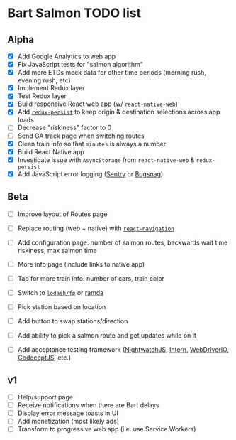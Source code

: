 # Bart Salmon TODO list

## Alpha

- [x] Add Google Analytics to web app
- [x] Fix JavaScript tests for "salmon algorithm"
- [x] Add more ETDs mock data for other time periods (morning rush, evening rush, etc)
- [x] Implement Redux layer
- [x] Test Redux layer
- [x] Build responsive React web app (w/ [`react-native-web`](https://github.com/necolas/react-native-web/))
- [x] Add [`redux-persist`](https://github.com/rt2zz/redux-persist) to keep origin & destination selections across app loads
- [ ] Decrease "riskiness" factor to 0
- [ ] Send GA track page when switching routes
- [x] Clean train info so that `minutes` is always a number
- [x] Build React Native app
- [x] Investigate issue with `AsyncStorage` from `react-native-web` & `redux-persist`
- [x] Add JavaScript error logging ([Sentry](https://sentry.io/) or [Bugsnag](https://bugsnag.com/))

## Beta

- [ ] Improve layout of Routes page
- [ ] Replace routing (web + native) with [`react-navigation`](https://reactnavigation.org)
- [ ] Add configuration page: number of salmon routes, backwards wait time riskiness, max salmon time
- [ ] More info page (include links to native app)
- [ ] Tap for more train info: number of cars, train color
- [ ] Switch to [`lodash/fp`](https://github.com/lodash/lodash/wiki/FP-Guide) or [ramda](http://ramdajs.com/)
- [ ] Pick station based on location
- [ ] Add button to swap stations/direction
- [ ] Add ability to pick a salmon route and get updates while on it
- [ ] Add acceptance testing framework ([NightwatchJS](http://nightwatchjs.org/), [Intern](https://theintern.github.io/), [WebDriverIO](http://webdriver.io/), [CodeceptJS](http://codecept.io/), etc.)


## v1

- [ ] Help/support page
- [ ] Receive notifications when there are Bart delays
- [ ] Display error message toasts in UI
- [ ] Add monetization (most likely ads)
- [ ] Transform to progressive web app (i.e. use Service Workers)
